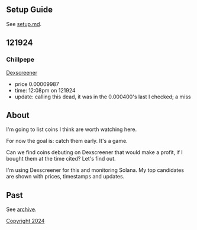 
## Setup Guide

See [setup.md](link).

## 121924

### Chillpepe

[Dexscreener](https://dexscreener.com/solana/8mtb8tpndjuvxfrpbee1sm28kmacvjtsv8fvmtxacgnx)

- price 0.00009987
- time: 12:08pm on 121924
- update: calling this dead, it was in the 0.000400's last I checked; a miss  

## About

I'm going to list coins I think are worth watching here.

For now the goal is: catch them early. It's a game. 

Can we find coins debuting on Dexscreener that would make a profit, if I bought them at the time cited? Let's find out.

I'm using Dexscreener for this and monitoring Solana. My top candidates are shown with prices, timestamps and updates.

## Past

See [archive](past_121724.md).

[Copyright 2024](https://github.com/julianeon/cooking)
